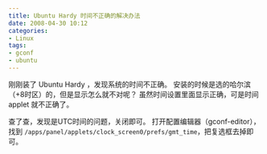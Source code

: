 ```yaml
---
title: Ubuntu Hardy 时间不正确的解决办法
date: 2008-04-30 10:12
categories:
- Linux
tags:
- gconf
- ubuntu
---
```


刚刚装了 Ubuntu Hardy ，发现系统的时间不正确。
安装的时候是选的哈尔滨（+8时区）的，但是显示怎么就不对呢？
虽然时间设置里面显示正确，可是时间 applet 就不正确了。

查了查，发现是UTC时间的问题，关闭即可。
打开配置编辑器（gconf-editor），找到
`/apps/panel/applets/clock_screen0/prefs/gmt_time`，把复选框去掉即可。

